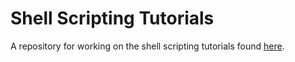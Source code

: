 # Shell Scripting Tutorials

A repository for working on the shell scripting tutorials found [here](https://developer.apple.com/library/archive/documentation/OpenSource/Conceptual/ShellScripting/shell_scripts/shell_scripts.html).